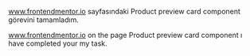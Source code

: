 www.frontendmentor.io sayfasındaki Product preview card component görevini tamamladım.

www.frontendmentor.io on the page Product preview card component ı have completed your my task.

